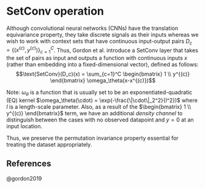 # SetConv operation

Although convolutional neural networks (CNNs) have the translation equivariance property, they take discrete signals as their inputs whereas we wish to work with context sets that have continuous input-output pairs $D_c = \{(x^{(c)}, y^{(c)})\}_{c=1}^C$. Thus, Gordon et al. introduce a SetConv layer that takes the set of pairs as input and outputs a function with continuous inputs $x$ (rather than embedding into a fixed-dimensional vector), defined as follows:
$$\text{SetConv}(D_c)(x) = \sum_{c=1}^C \begin{bmatrix} 1 \\ y^{(c)} \end{bmatrix} \omega_\theta(x-x^{(c)})$$

Note: $\omega_\theta$ is a function that is usually set to be an exponentiated-quadratic (EQ) kernel $\omega_\theta(\cdot) = \exp(-\frac{\|\cdot\|_2^2}{l^2})$ where $l$ is a length-scale parameter. Also, as a result of the $\begin{bmatrix} 1 \\ y^{(c)} \end{bmatrix}$ term, we have an additional _density channel_ to distinguish between the cases with no observed datapoint and $y=0$ at an input location.

Thus, we preserve the permutation invariance property essential for treating the dataset appropriately.

## References

@gordon2019